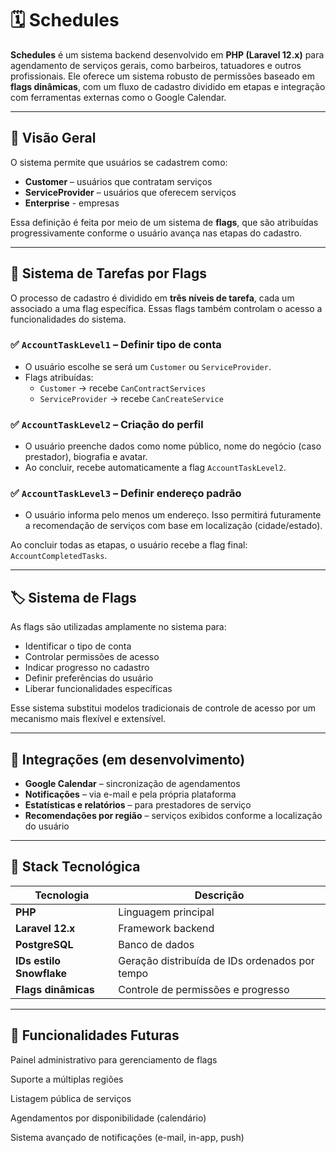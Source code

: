 # 🗓️ Schedules

**Schedules** é um sistema backend desenvolvido em **PHP (Laravel 12.x)** para agendamento de serviços gerais, como barbeiros, tatuadores e outros profissionais. Ele oferece um sistema robusto de permissões baseado em **flags dinâmicas**, com um fluxo de cadastro dividido em etapas e integração com ferramentas externas como o Google Calendar.

---

## 🚀 Visão Geral

O sistema permite que usuários se cadastrem como:

-   **Customer** – usuários que contratam serviços
-   **ServiceProvider** – usuários que oferecem serviços
-   **Enterprise** - empresas

Essa definição é feita por meio de um sistema de **flags**, que são atribuídas progressivamente conforme o usuário avança nas etapas do cadastro.

---

## 🔐 Sistema de Tarefas por Flags

O processo de cadastro é dividido em **três níveis de tarefa**, cada um associado a uma flag específica. Essas flags também controlam o acesso a funcionalidades do sistema.

### ✅ `AccountTaskLevel1` – Definir tipo de conta
-   O usuário escolhe se será um `Customer` ou `ServiceProvider`.
-   Flags atribuídas:
    -   `Customer` → recebe `CanContractServices`
    -   `ServiceProvider` → recebe `CanCreateService`

### ✅ `AccountTaskLevel2` – Criação do perfil

-   O usuário preenche dados como nome público, nome do negócio (caso prestador), biografia e avatar.
-   Ao concluir, recebe automaticamente a flag `AccountTaskLevel2`.

### ✅ `AccountTaskLevel3` – Definir endereço padrão

-   O usuário informa pelo menos um endereço. Isso permitirá futuramente a recomendação de serviços com base em localização (cidade/estado).

Ao concluir todas as etapas, o usuário recebe a flag final: `AccountCompletedTasks`.

---

## 🏷️ Sistema de Flags

As flags são utilizadas amplamente no sistema para:

-   Identificar o tipo de conta
-   Controlar permissões de acesso
-   Indicar progresso no cadastro
-   Definir preferências do usuário
-   Liberar funcionalidades específicas

Esse sistema substitui modelos tradicionais de controle de acesso por um mecanismo mais flexível e extensível.

---

## 🔌 Integrações (em desenvolvimento)

-   **Google Calendar** – sincronização de agendamentos
-   **Notificações** – via e-mail e pela própria plataforma
-   **Estatísticas e relatórios** – para prestadores de serviço
-   **Recomendações por região** – serviços exibidos conforme a localização do usuário

---

## 🧱 Stack Tecnológica

| Tecnologia               | Descrição                                      |
| ------------------------ | ---------------------------------------------- |
| **PHP**                  | Linguagem principal                            |
| **Laravel 12.x**         | Framework backend                              |
| **PostgreSQL**           | Banco de dados                                 |
| **IDs estilo Snowflake** | Geração distribuída de IDs ordenados por tempo |
| **Flags dinâmicas**      | Controle de permissões e progresso             |

---

## 📌 Funcionalidades Futuras

Painel administrativo para gerenciamento de flags

Suporte a múltiplas regiões

Listagem pública de serviços

Agendamentos por disponibilidade (calendário)

Sistema avançado de notificações (e-mail, in-app, push)